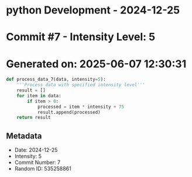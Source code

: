 ﻿# python Development - 2024-12-25
# Commit #7 - Intensity Level: 5
# Generated on: 2025-06-07 12:30:31
```python
def process_data_7(data, intensity=5):
    '''Process data with specified intensity level'''
    result = []
    for item in data:
        if item > 0:
            processed = item * intensity + 75
            result.append(processed)
    return result
```
## Metadata
- Date: 2024-12-25
- Intensity: 5
- Commit Number: 7
- Random ID: 535258861
